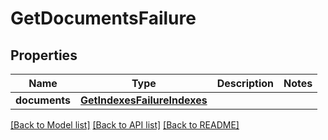 # GetDocumentsFailure

## Properties
Name | Type | Description | Notes
------------ | ------------- | ------------- | -------------
**documents** | [**GetIndexesFailureIndexes**](GetIndexesFailureIndexes.md) |  | 

[[Back to Model list]](../README.md#documentation-for-models) [[Back to API list]](../README.md#documentation-for-api-endpoints) [[Back to README]](../README.md)


